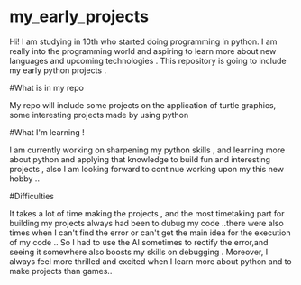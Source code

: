 # my_early_projects

Hi! I am studying in 10th who started doing programming in python. I am really into the programming world and aspiring to learn more about new languages and upcoming technologies . This repository is going to include my early python projects . 

#What is in my repo 

My repo will include some projects on the application of turtle graphics, some interesting projects made by using python 

#What I'm learning !

I am currently working on sharpening my python skills , and learning more about python and applying that knowledge to build fun and interesting projects , also I am looking forward to continue working upon my this new hobby ..

#Difficulties

It takes a lot of time making the projects , and the most timetaking part for building my projects always had been to dubug my code ..there were also times when I can't find the error or can't get the main idea for the execution of my code .. So I had to use the AI sometimes to rectify the error,and seeing it somewhere also boosts my skills on debugging .
 Moreover, I always feel more thrilled and excited when I learn more about python and to make projects than games..
